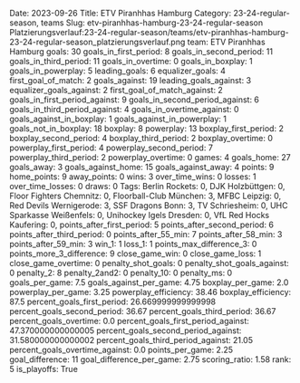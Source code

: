 Date: 2023-09-26
Title: ETV Piranhhas Hamburg
Category: 23-24-regular-season, teams
Slug: etv-piranhhas-hamburg-23-24-regular-season
Platzierungsverlauf:23-24-regular-season/teams/etv-piranhhas-hamburg-23-24-regular-season_platzierungsverlauf.png
team: ETV Piranhhas Hamburg
goals: 30
goals_in_first_period: 8
goals_in_second_period: 11
goals_in_third_period: 11
goals_in_overtime: 0
goals_in_boxplay: 1
goals_in_powerplay: 5
leading_goals: 6
equalizer_goals: 4
first_goal_of_match: 2
goals_against: 19
leading_goals_against: 3
equalizer_goals_against: 2
first_goal_of_match_against: 2
goals_in_first_period_against: 9
goals_in_second_period_against: 6
goals_in_third_period_against: 4
goals_in_overtime_against: 0
goals_against_in_boxplay: 1
goals_against_in_powerplay: 1
goals_not_in_boxplay: 18
boxplay: 8
powerplay: 13
boxplay_first_period: 2
boxplay_second_period: 4
boxplay_third_period: 2
boxplay_overtime: 0
powerplay_first_period: 4
powerplay_second_period: 7
powerplay_third_period: 2
powerplay_overtime: 0
games: 4
goals_home: 27
goals_away: 3
goals_against_home: 15
goals_against_away: 4
points: 9
home_points: 9
away_points: 0
wins: 3
over_time_wins: 0
losses: 1
over_time_losses: 0
draws: 0
Tags:  Berlin Rockets: 0,  DJK Holzbüttgen: 0,  Floor Fighters Chemnitz: 0,  Floorball-Club München: 3,  MFBC Leipzig: 0,  Red Devils Wernigerode: 3,  SSF Dragons Bonn: 3,  TV Schriesheim: 0,  UHC Sparkasse Weißenfels: 0,  Unihockey Igels Dresden: 0,  VfL Red Hocks Kaufering: 0,
points_after_first_period: 5
points_after_second_period: 6
points_after_third_period: 0
points_after_55_min: 7
points_after_58_min: 3
points_after_59_min: 3
win_1: 1
loss_1: 1
points_max_difference_3: 0
points_more_3_difference: 9
close_game_win: 0
close_game_loss: 1
close_game_overtime: 0
penalty_shot_goals: 0
penalty_shot_goals_against: 0
penalty_2: 8
penalty_2and2: 0
penalty_10: 0
penalty_ms: 0
goals_per_game: 7.5
goals_against_per_game: 4.75
boxplay_per_game: 2.0
powerplay_per_game: 3.25
powerplay_efficiency: 38.46
boxplay_efficiency: 87.5
percent_goals_first_period: 26.669999999999998
percent_goals_second_period: 36.67
percent_goals_third_period: 36.67
percent_goals_overtime: 0.0
percent_goals_first_period_against: 47.370000000000005
percent_goals_second_period_against: 31.580000000000002
percent_goals_third_period_against: 21.05
percent_goals_overtime_against: 0.0
points_per_game: 2.25
goal_difference: 11
goal_difference_per_game: 2.75
scoring_ratio: 1.58
rank: 5
is_playoffs: True
